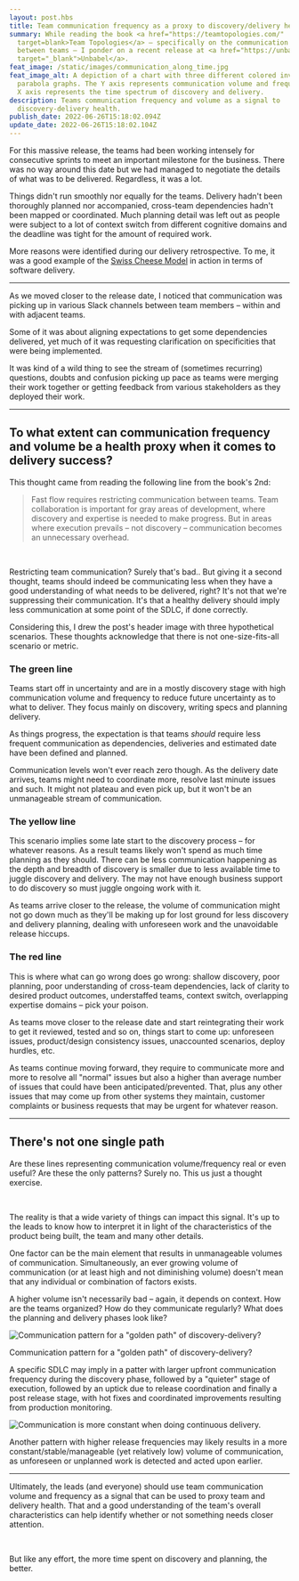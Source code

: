 ```yaml
---
layout: post.hbs
title: Team communication frequency as a proxy to discovery/delivery health
summary: While reading the book <a href="https://teamtopologies.com/"
  target=blank>Team Topologies</a> – specifically on the communication dynamics
  between teams – I ponder on a recent release at <a href="https://unbabel.com"
  target="_blank">Unbabel</a>.
feat_image: /static/images/communication_along_time.jpg
feat_image_alt: A depiction of a chart with three different colored inverted
  parabola graphs. The Y axis represents communication volume and frequency. The
  X axis represents the time spectrum of discovery and delivery.
description: Teams communication frequency and volume as a signal to
  discovery-delivery health.
publish_date: 2022-06-26T15:18:02.094Z
update_date: 2022-06-26T15:18:02.104Z
---
```

For this massive release, the teams had been working intensely for consecutive sprints to meet an important milestone for the business. There was no way around this date but we had managed to negotiate the details of what was to be delivered. Regardless, it was a lot.

Things didn't run smoothly nor equally for the teams. Delivery hadn't been thoroughly planned nor accompanied, cross-team dependencies hadn't been mapped or coordinated. Much planning detail was left out as people were subject to a lot of context switch from different cognitive domains and the deadline was tight for the amount of required work.

More reasons were identified during our delivery retrospective. To me, it was a good example of the <a href="https://en.wikipedia.org/wiki/Swiss_cheese_model" target="_blank">Swiss Cheese Model</a> in action in terms of software delivery.

<hr>

As we moved closer to the release date, I noticed that communication was picking up in various Slack channels between team members – within and with adjacent teams.

Some of it was about aligning expectations to get some dependencies delivered, yet much of it was requesting clarification on specificities that were being implemented.

It was kind of a wild thing to see the stream of (sometimes recurring) questions, doubts and confusion picking up pace as teams were merging their work together or getting feedback from various stakeholders as they deployed their work.

<hr>

## To what extent can communication frequency and volume be a health proxy when it comes to delivery success?

This thought came from reading the following line from the book's 2nd:

> Fast flow requires restricting communication between teams. Team collaboration is important for gray areas of development, where discovery and expertise is needed to make progress. But in areas where execution prevails – not discovery – communication becomes an unnecessary overhead.

<br>

Restricting team communication? Surely that's bad.. But giving it a second thought, teams should indeed be communicating less when they have a good understanding of what needs to be delivered, right? It's not that we're suppressing their communication. It's that a healthy delivery should imply less communication at some point of the SDLC, if done correctly.

Considering this, I drew the post's header image with three hypothetical scenarios. These thoughts acknowledge that there is not one-size-fits-all scenario or metric.

### The green line

Teams start off in uncertainty and are in a mostly discovery stage with high communication volume and frequency to reduce future uncertainty as to what to deliver. They focus mainly on discovery, writing specs and planning delivery.

As things progress, the expectation is that teams *should* require less frequent communication as dependencies, deliveries and estimated date have been defined and planned.

Communication levels won't ever reach zero though. As the delivery date arrives, teams might need to coordinate more, resolve last minute issues and such. It might not plateau and even pick up, but it won't be an unmanageable stream of communication.

### The yellow line

This scenario implies some late start to the discovery process – for whatever reasons. As a result teams likely won't spend as much time planning as they should. There can be less communication happening as the depth and breadth of discovery is smaller due to less available time to juggle discovery and delivery. The may not have enough business support to do discovery so must juggle ongoing work with it.

As teams arrive closer to the release, the volume of communication might not go down much as they'll be making up for lost ground for less discovery and delivery planning, dealing with unforeseen work and the unavoidable release hiccups.

### The red line

This is where what can go wrong does go wrong: shallow discovery, poor planning, poor understanding of cross-team dependencies, lack of clarity to desired product outcomes, understaffed teams, context switch, overlapping expertise domains – pick your poison.

As teams move closer to the release date and start reintegrating their work to get it reviewed, tested and so on, things start to come up: unforeseen issues, product/design consistency issues, unaccounted scenarios, deploy hurdles, etc.

As teams continue moving forward, they require to communicate more and more to resolve all "normal" issues but also a higher than average number of issues that could have been anticipated/prevented. That, plus any other issues that may come up from other systems they maintain, customer complaints or business requests that may be urgent for whatever reason.

<hr>

## There's not one single path

Are these lines representing communication volume/frequency real or even useful? Are these the only patterns? Surely no. This us just a thought exercise.

<br>

The reality is that a wide variety of things can impact this signal. It's up to the leads to know how to interpret it in light of the characteristics of the product being built, the team and many other details.

One factor can be the main element that results in unmanageable volumes of communication. Simultaneously, an ever growing volume of communication (or at least high and not diminishing volume) doesn't mean that any individual or combination of factors exists.

A higher volume isn't necessarily bad – again, it depends on context. How are the teams organized? How do they communicate regularly? What does the planning and delivery phases look like?

![](/static/images/communication_along_time_ideal.jpg "Communication pattern for a \"golden path\" of discovery-delivery?")

<p class="u-ImageDescription">Communication pattern for a "golden path" of discovery-delivery?</p>

A specific SDLC may imply in a patter with larger upfront communication frequency during the discovery phase, followed by a "quieter" stage of execution, followed by an uptick due to release coordination and finally a post release stage, with hot fixes and coordinated improvements resulting from production monitoring.

![](/static/images/communication_along_time_ideal2.jpg "Communication is more constant when doing continuous delivery.")

<p class="u-ImageDescription"Communication is more constant when doing continuous delivery.</p>

Another pattern with higher release frequencies may likely results in a more constant/stable/manageable (yet relatively low) volume of communication, as unforeseen or unplanned work is detected and acted upon earlier.

<hr>

Ultimately, the leads (and everyone) should use team communication volume and frequency as a signal that can be used to proxy team and delivery health. That and a good understanding of the team's overall characteristics can help identify whether or not something needs closer attention.

<br>

But like any effort, the more time spent on discovery and planning, the better.
